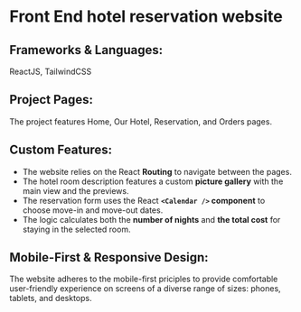 # Front End hotel reservation website

## Frameworks & Languages: ## 
ReactJS, TailwindCSS
## Project Pages: ## 
The project features Home, Our Hotel, Reservation, and Orders pages.  
## Custom Features: ## 
+ The website relies on the React **Routing** to navigate between the pages.
+ The hotel room description features a custom **picture gallery** with the main view and the previews.
+ The reservation form uses the React **`<Calendar />` component** to choose move-in and move-out dates.
+ The logic calculates both the **number of nights** and **the total cost** for staying in the selected room. 
  
## Mobile-First & Responsive Design: ## 
The website adheres to the mobile-first priciples to provide comfortable user-friendly experience on screens of a diverse range of sizes: phones, tablets, and desktops.  

